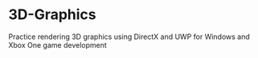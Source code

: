 # 3D-Graphics
Practice rendering 3D graphics using DirectX and UWP for Windows and Xbox One game development
